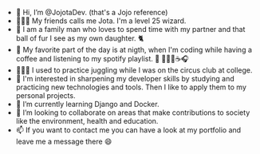 - 👋    Hi, I’m @JojotaDev. (that's a Jojo reference)
- 🧙🏻‍♂️    My friends calls me Jota. I'm a level 25 wizard.
- 💑    I am a family man who loves to spend time with my partner and that ball of fur I see as my own daughter. 🐈
- 💙    My favorite part of the day is at nigth, when I'm coding while having a coffee and listening to my spotify playlist. 🌙 👨🏻‍💻☕🎧
- 🤹🏻‍♂️    I used to practice juggling while I was on the circus club at college.
- 🌟    I'm interested in sharpening my developer skills by studying and practicing new technologies and tools. Then I like to apply them to my personal projects.
- 🌱    I’m currently learning Django and Docker.
- 💞️    I’m looking to collaborate on areas that make contributions to society like the environment, health and education.
- 📫    If you want to contact me you can have a look at my portfolio and leave me a message there 😄

<!---
JojotaDev/JojotaDev is a ✨ special ✨ repository because its `README.md` (this file) appears on your GitHub profile.
You can click the Preview link to take a look at your changes.
--->
